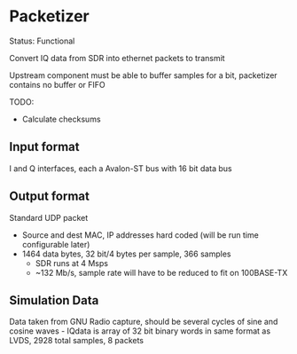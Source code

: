 # Packetizer

Status: Functional

Convert IQ data from SDR into ethernet packets to transmit

Upstream component must be able to buffer samples for a bit, packetizer contains no buffer or FIFO

TODO:
* Calculate checksums

## Input format

I and Q interfaces, each a Avalon-ST bus with 16 bit data bus

## Output format

Standard UDP packet
* Source and dest MAC, IP addresses hard coded (will be run time configurable later)
* 1464 data bytes, 32 bit/4 bytes per sample, 366 samples
    * SDR runs at 4 Msps
    * ~132 Mb/s, sample rate will have to be reduced to fit on 100BASE-TX

## Simulation Data

Data taken from GNU Radio capture, should be several cycles of sine and cosine waves - IQdata is array of 32 bit binary words in same format as LVDS, 2928 total samples, 8 packets
